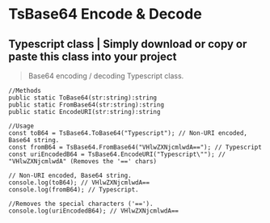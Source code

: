 # TsBase64 Encode & Decode
## Typescript class | Simply download or copy or paste this class into your project

> Base64 encoding / decoding Typescript class. 


```
//Methods
public static ToBase64(str:string):string
public static FromBase64(str:string):string
public static EncodeURI(str:string):string

//Usage
const toB64 = TsBase64.ToBase64("Typescript"); // Non-URI encoded, Base64 string.
const fromB64 = TsBase64.FromBase64("VHlwZXNjcmlwdA=="); // Typescript
const uriEncodedB64 = TsBase64.EncodeURI("Typescript\""); // "VHlwZXNjcmlwdA" (Removes the '==' chars)

// Non-URI encoded, Base64 string.
console.log(toB64); // VHlwZXNjcmlwdA==
console.log(fromB64); // Typescript.

//Removes the special characters ('==').
console.log(uriEncodedB64); // VHlwZXNjcmlwdA==



